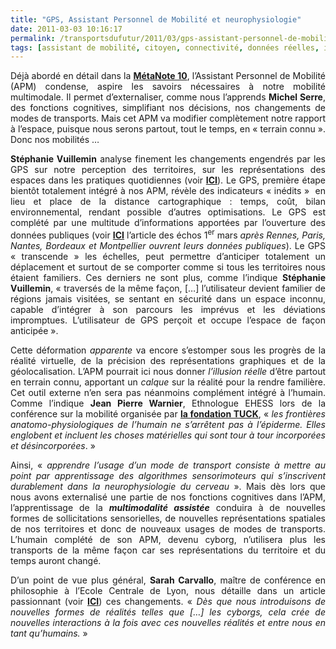 ```yaml
---
title: "GPS, Assistant Personnel de Mobilité et neurophysiologie"
date: 2011-03-03 10:16:17
permalink: /transportsdufutur/2011/03/gps-assistant-personnel-de-mobilite-et-neurophysiologie.html
tags: [assistant de mobilité, citoyen, connectivité, données réelles, internet, internet des objets, partage de données, Service de mobilité]
---
```


<p style="text-align: justify">Déjà abordé en détail dans la <strong><a href="https://gabrielplassat.github.io/transportsdufutur/2010/11/metanote-tdf-10-nous-etions-nous-sommes-et-nous-serons-des-cyborgs-lassistant-personnel-de-mobilite.html">MétaNote 10</a></strong>, l’Assistant Personnel de Mobilité (APM) condense, aspire les savoirs nécessaires à notre mobilité multimodale. Il permet d’externaliser, comme nous l’apprends <strong>Michel Serre</strong>, des fonctions cognitives, simplifiant nos décisions, nos changements de modes de transports. Mais cet APM va modifier complètement notre rapport à l’espace, puisque nous serons partout, tout le temps, en « terrain connu ». Donc nos mobilités … </p>  <!--more-->   <p style="text-align: justify"><strong>Stéphanie Vuillemin</strong> analyse finement les changements engendrés par les GPS sur notre perception des territoires, sur les représentations des espaces dans les pratiques quotidiennes (voir <strong><a href="http://www.espacestemps.net/document8645.html">ICI</a></strong>). Le GPS, première étape bientôt totalement intégré à nos APM, révèle des indicateurs « inédits »  en lieu et place de la distance cartographique : temps, coût, bilan environnemental, rendant possible d’autres optimisations. Le GPS est complété par une multitude d’informations apportées par l’ouverture des données publiques (voir <strong><a href="http://www.lesechos.fr/economie-politique/france/actu/0201182162889.htm">ICI</a></strong> l’article des échos 1<sup>er</sup> mars <em>après Rennes, Paris, Nantes, Bordeaux et Montpellier ouvrent leurs données publiques</em>). Le GPS « transcende » les échelles, peut permettre d’anticiper totalement un déplacement et surtout de se comporter comme si tous les territoires nous étaient familiers. Ces derniers ne sont plus, comme l’indique <strong>Stéphanie Vuillemin</strong>, « traversés de la même façon, […] l’utilisateur devient familier de régions jamais visitées, se sentant en sécurité dans un espace inconnu, capable d’intégrer à son parcours les imprévus et les déviations impromptues. L’utilisateur de GPS perçoit et occupe l’espace de façon anticipée ».</p> <p style="text-align: justify">Cette déformation <em>apparente</em> va encore s’estomper sous les progrès de la réalité virtuelle, de la précision des représentations graphiques et de la géolocalisation. L’APM pourrait ici nous donner <em>l’illusion réelle</em> d’être partout en terrain connu, apportant un <em>calque</em> sur la réalité pour la rendre familière. Cet outil externe n’en sera pas néanmoins complément intégré à l’humain. Comme l’indique <strong>Jean Pierre Warnier</strong>, Ethnologue EHESS lors de la conférence sur la mobilité organisée par <strong><a href="http://www.fondation-tuck.fr/fondation-tuck-idees-groupe-mobilite.html">la fondation TUCK</a></strong>, « <em>les frontières anatomo-physiologiques de l’humain ne s’arrêtent pas à l’épiderme. Elles englobent et incluent les choses matérielles qui sont tour à tour incorporées et désincorporées</em>. »</p> <p style="text-align: justify">Ainsi, « <em>apprendre l’usage d’un mode de transport consiste à mettre au point par apprentissage des algorithmes sensorimoteurs qui s’inscrivent durablement dans la neurophysiologie du cerveau</em> ». Mais dès lors que nous avons externalisé une partie de nos fonctions cognitives dans l’APM, l’apprentissage de la <strong><em>multimodalité assistée</em></strong> conduira à de nouvelles formes de sollicitations sensorielles, de nouvelles représentations spatiales de nos territoires et donc de nouveaux usages de modes de transports. L’humain complété de son APM, devenu cyborg, n’utilisera plus les transports de la même façon car ses représentations du territoire et du temps auront changé.</p> <p style="text-align: justify">D’un point de vue plus général, <strong>Sarah Carvallo</strong>, maître de conférence en philosophie à l’Ecole Centrale de Lyon, nous détaille dans un article passionnant (voir <strong><a href="http://www.millenaire3.com/Sarah-CARVALLO-Des-que-nous-introduisons-de-nouv.122+M5ddb1532f7e.0.html">ICI</a></strong>) ces changements. « <em>Dès que nous introduisons de nouvelles formes de réalités telles que […] les cyborgs, cela crée de nouvelles interactions à la fois avec ces nouvelles réalités et entre nous en tant qu’humains.</em> »</p>
